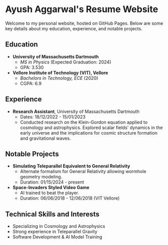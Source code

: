 # Ayush Aggarwal's Resume Website

Welcome to my personal website, hosted on GitHub Pages. Below are some key details about my education, experience, and notable projects.

## Education
- **University of Massachusetts Dartmouth**
  - *MS in Physics* (Expected Graduation: 2024)
  - GPA: 3.530
- **Vellore Institute of Technology (VIT), Vellore**
  - *Bachelors in Technology, ECE* (2020)
  - CGPA: 6.9

## Experience
- **Research Assistant**, University of Massachusetts Dartmouth
  - Dates: 18/12/2022 - 15/01/2023
  - Conducted research on the Klein-Gordon equation applied to cosmology and astrophysics. Explored scalar fields' dynamics in the early universe and the implications for cosmic structure formation and gravitational waves.

## Notable Projects
- **Simulating Teleparallel Equivalent to General Relativity**
  - Alternate formalism for General Relativity allowing wormhole geometry modeling.
  - Duration: 01/15/2024 - present
- **Space-Invaders Styled Video Game**
  - AI trained to beat the player.
  - Duration: 06/06/2018 - 12/06/2018 (VIT Vellore)

## Technical Skills and Interests
- Specializing in Cosmology and Astrophysics
- Strong experience in Teleparallel Gravity
- Software Development & AI Model Training
